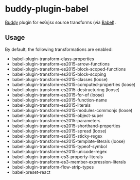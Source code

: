 # buddy-plugin-babel

[Buddy](https://www.npmjs.com/package/buddy) plugin for es6/jsx source transforms (via [Babel](http://babeljs.io)).

## Usage

By default, the following transformations are enabled:

- babel-plugin-transform-class-properties
- babel-plugin-transform-es2015-arrow-functions
- babel-plugin-transform-es2015-block-scoped-functions
- babel-plugin-transform-es2015-block-scoping
- babel-plugin-transform-es2015-classes (loose)
- babel-plugin-transform-es2015-computed-properties (loose)
- babel-plugin-transform-es2015-destructuring (loose)
- babel-plugin-transform-es2015-for-of (loose)
- babel-plugin-transform-es2015-function-name
- babel-plugin-transform-es2015-literals
- babel-plugin-transform-es2015-modules-commonjs (loose)
- babel-plugin-transform-es2015-object-super
- babel-plugin-transform-es2015-parameters
- babel-plugin-transform-es2015-shorthand-properties
- babel-plugin-transform-es2015-spread (loose)
- babel-plugin-transform-es2015-sticky-regex
- babel-plugin-transform-es2015-template-literals (loose)
- babel-plugin-transform-es2015-typeof-symbol
- babel-plugin-transform-es2015-unicode-regex
- babel-plugin-transform-es3-property-literals
- babel-plugin-transform-es3-member-expression-literals
- babel-plugin-transform-flow-strip-types
- babel-preset-react